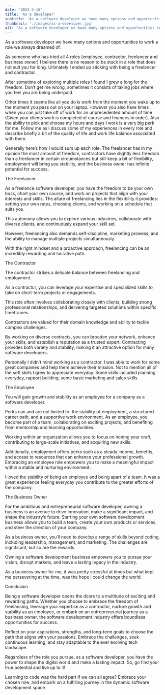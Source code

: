 ```yaml
---
date: '2023-5-16'
title: 'As a developer'
subtitle: 'As a software developer we have many options and opportunities to work a role we always dreamed of.'
thumbnail: './images/as-a-developer.jpg'
alt: "As a software developer we have many options and opportunities to work a role we always dreamed of."
---
```


As a software developer we have many options and opportunities to work a role we always dreamed of.

As someone who has tried all 4 roles (employee, contractor, freelancer and business owner) I believe there is no reason to be stuck in a role that does not suit you for long. Ultimately I ended up sticking with being a freelancer and contractor.

After sometime of exploring multiple roles I found I grew a long for the freedom. Don’t get me wrong, sometimes it consists of taking jobs where you feel you are being underpaid.

Other times it seems like all you do is work from the moment you wake up to the moment you pass out on your laptop. However you also have times when you can just take off of work for an unprecedented amount of time (Given your clients work is completed of course and finances in order).
Also the ability to pick and choose my hours and days I work is a very big perk for me. Follow me as I discuss some of my experiences in every role and describe briefly a bit of the quality of life and work life balance associated with them.

Generally here’s how I would sum up each role. The freelancer has in my opinion the most amount of freedom, contractors have slightly less freedom than a freelancer in certain circumstances but still keep a bit of flexibility, employment will bring you stability, and the business owner has infinite potential for success.

The Freelancer


As a freelance software developer, you have the freedom to be your own boss, chart your own course, and work on projects that align with your interests and skills.
The allure of freelancing lies in the flexibility it provides: setting your own rates, choosing clients, and working on a schedule that suits you. 

This autonomy allows you to explore various industries, collaborate with diverse clients, and continuously expand your skill set.

However, freelancing also demands self-discipline, marketing prowess, and the ability to manage multiple projects simultaneously. 

With the right mindset and a proactive approach, freelancing can be an incredibly rewarding and lucrative path.


The Contractor


The contractor strikes a delicate balance between freelancing and employment.

As a contractor, you can leverage your expertise and specialized skills to take on short-term projects or engagements. 

This role often involves collaborating closely with clients, building strong professional relationships, and delivering targeted solutions within specific timeframes. 

Contractors are valued for their domain knowledge and ability to tackle complex challenges.

By working on diverse contracts, you can broaden your network, enhance your skills, and establish a reputation as a trusted expert. Contracting provides both variety and stability, making it an attractive option for many software developers.

Personally I didn’t mind working as a contractor. I was able to work for some great companies and help them achieve their mission. Not to mention all of the soft skills I grew to appreciate everyday. Some skills included planning everyday, rapport building, some basic marketing and sales skills.


The Employee


You will gain growth and stability as an employee for a company as a software developer.

Perks can and are not limited to: the stability of employment, a structured career path, and a supportive work environment. As an employee, you become part of a team, collaborating on exciting projects, and benefiting from mentorship and learning opportunities.

Working within an organization allows you to focus on honing your craft, contributing to large-scale initiatives, and acquiring new skills.

Additionally, employment offers perks such as a steady income, benefits, and access to resources that can enhance your professional growth. Embracing an employee role empowers you to make a meaningful impact within a stable and nurturing environment.

I loved the stability of being an employee and being apart of a team. It was a great experience feeling everyday you contribute to the greater efforts of the company.


The Business Owner


For the ambitious and entrepreneurial software developer, owning a business is an avenue to drive innovation, make a significant impact, and shape the industry’s future.
Starting your own software development business allows you to build a team, create your own products or services, and steer the direction of your company.

As a business owner, you’ll need to develop a range of skills beyond coding, including leadership, management, and marketing. The challenges are significant, but so are the rewards.

Owning a software development business empowers you to pursue your vision, disrupt markets, and leave a lasting legacy in the industry.

As a business owner for me, it was pretty stressful at times but what kept me persevering at the time, was the hope I could change the world.


Conclusion


Being a software developer opens the doors to a multitude of exciting and rewarding paths. Whether you choose to embrace the freedom of freelancing, leverage your expertise as a contractor, nurture growth and stability as an employee, or embark on an entrepreneurial journey as a business owner, the software development industry offers boundless opportunities for success.

Reflect on your aspirations, strengths, and long-term goals to choose the path that aligns with your passions.
Embrace the challenges, seek continuous learning, and stay adaptable to the ever evolving tech landscape. 

Regardless of the role you pursue, as a software developer, you have the power to shape the digital world and make a lasting impact. So, go find your true potential and live up to it!

Learning to code was the hard part if we can all agree?
Embrace your chosen role, and embark on a fulfilling journey in the dynamic software development space.